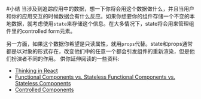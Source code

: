 #小结
当涉及到追踪应用中的数据，想一下你将会用这个数据做什么，并且当用户和你的应用交互的时候数据会有什么反应。如果你想要你的组件存储一个不变的本地数据，就考虑使用`state`来存储这个信息。在大多情况下，state将会用来管理组件里的controlled form元素。

另一方面，如果这个数据你希望是只读属性，就用`props`代替。state和props通常都是以对象的形式存在，改变他们中的任意一个都会引发组件的重新渲染，但是他们扮演者不同的作用。
供你延伸阅读的一些资料:
- [Thinking in React](https://facebook.github.io/react/docs/thinking-in-react.html)
- [Functional Components vs. Stateless Functional Components vs. Stateless Components](https://tylermcginnis.com/functional-components-vs-stateless-functional-components-vs-stateless-components/)
- [Controlled Components](https://facebook.github.io/react/docs/forms.html)